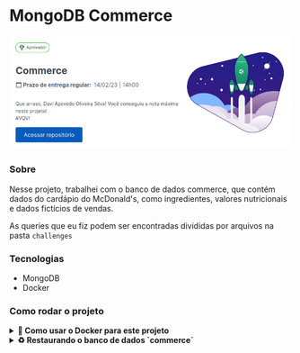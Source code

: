 # MongoDB Commerce

<img src="./images/print-aprovacao.png" />

### Sobre

Nesse projeto, trabalhei com o banco de dados commerce, que contém dados do cardápio do McDonald's, como ingredientes, valores nutricionais e dados fictícios de vendas.

As queries que eu fiz podem ser encontradas divididas por arquivos na pasta `challenges`

### Tecnologias

- MongoDB
- Docker

### Como rodar o projeto

<details>
  <summary>
    <strong>🐳 Como usar o Docker para este projeto</strong>
  </summary><br>

> Antes, clone o repositório com o comando `git clone git@github.com:daviazev/mongodb-commerce.git`

> Entre na pasta com o comando `cd mongodb-commerce`

1. Crie um container com um volume apontando para a pasta do projeto `docker run -d --name=nomeDoContainer -v "$PWD:/app" -p 27017:27017 mongo:5.0`;
2. Com o container em execução, acesse o terminal do container `docker exec -it nomeDoContainer bash`;
3. No terminal do container, acesse o diretório `/app` mapeado no volume conforme o passo 2;
   > Para restaurar o banco de dados é necessário que você esteja dentro do diretório `/app`. Para mais detalhes, veja o tópico: "♻️ Restaurando o banco de dados `commerce`".

</details>

<details>
  <summary>
    <strong>♻️ Restaurando o banco de dados `commerce`</strong>
  </summary><br>

> ⚠️ **Aviso:** Caso esteja utilizando Docker, certifique-se que tenha seguido os passos do tópico: "🐳 Como usar o Docker para este projeto", pois eles são determinantes para que siga as orientações abaixo.

1. Abra o terminal e conecte-se à sua instância local do **MongoDB**.

2. Quando sua instância estiver no ar e você estiver conectado a ela, digite `exit`. Com isso, você voltará ao terminal para iniciar a importação dos dados.

3. Na raiz do diretório do projeto, execute o seguinte comando para restaurar a base de dados `commerce`:

```sh
DBNAME=commerce ./scripts/resetdb.sh assets/produtos
```

- A execução desse script criará um banco de dados chamado `commerce` e importará os dados para a coleção `produtos`.

</details>
